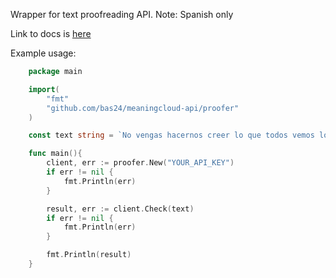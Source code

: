 Wrapper for text proofreading API.
Note: Spanish only

Link to docs is <a href="www.meaningcloud.com/developer/text-proofreading">here</a>

Example usage:

```go
	package main

	import(
		"fmt"
		"github.com/bas24/meaningcloud-api/proofer"
	)

	const text string = `No vengas hacernos creer lo que todos vemos los mismos pogramas de television.`

	func main(){
		client, err := proofer.New("YOUR_API_KEY")
		if err != nil {
			fmt.Println(err)
		}

		result, err := client.Check(text)
		if err != nil {
			fmt.Println(err)
		}

		fmt.Println(result)
	}
```